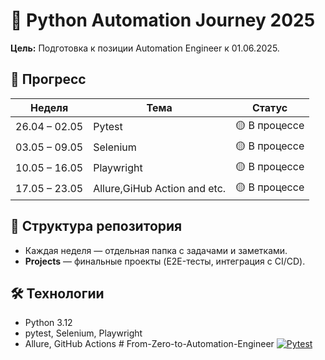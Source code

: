 # 🚀 Python Automation Journey 2025  
**Цель:** Подготовка к позиции Automation Engineer к 01.06.2025.  

## 📌 Прогресс  
| Неделя       | Тема                            | Статус       |  
|--------------|---------------------------------|--------------|  
| 26.04 – 02.05 | Pytest                         |🟡 В процессе |  
| 03.05 – 09.05 | Selenium                       |🟡 В процессе |
| 10.05 – 16.05 | Playwright                     |🟡 В процессе |  
| 17.05 – 23.05 | Allure,GiHub Action and etc.   |🟡 В процессе |  

## 📂 Структура репозитория  
- Каждая неделя — отдельная папка с задачами и заметками.  
- **Projects** — финальные проекты (E2E-тесты, интеграция с CI/CD).  

## 🛠️ Технологии  
- Python 3.12  
- pytest, Selenium, Playwright  
- Allure, GitHub Actions  # From-Zero-to-Automation-Engineer
[![Pytest](https://github.com/davcost9nn/From-Zero-to-Automation-Engineer/actions/workflows/pytest.yml/badge.svg)](https://github.com/davcost9nn/From-Zero-to-Automation-Engineer/actions) 
